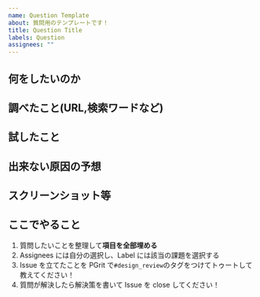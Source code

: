 ```yaml
---
name: Question Template
about: 質問用のテンプレートです！
title: Question Title
labels: Question
assignees: ""
---
```


## 何をしたいのか

## 調べたこと(URL,検索ワードなど)

## 試したこと

## 出来ない原因の予想

## スクリーンショット等

## ここでやること

1. 質問したいことを整理して**項目を全部埋める**
2. Assignees には自分の選択し、Label には該当の課題を選択する
3. Issue を立てたことを PGrit で`#design_review`のタグをつけてトゥートして教えてください！
4. 質問が解決したら解決策を書いて Issue を close してください！
